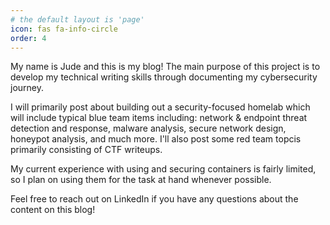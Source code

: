 ```yaml
---
# the default layout is 'page'
icon: fas fa-info-circle
order: 4
---
```

My name is Jude and this is my blog! The main purpose of this project is to develop my technical writing skills through documenting my cybersecurity journey. 

I will primarily post about building out a security-focused homelab which will include typical blue team items including: network & endpoint threat detection and response, malware analysis, secure network design, honeypot analysis, and much more. I'll also post some red team topcis primarily consisting of CTF writeups. 

My current experience with using and securing containers is fairly limited, so I plan on using them for the task at hand whenever possible.

Feel free to reach out on LinkedIn if you have any questions about the content on this blog!
